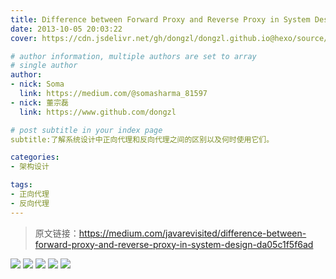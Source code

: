 ```yaml
---
title: Difference between Forward Proxy and Reverse Proxy in System Design
date: 2013-10-05 20:03:22
cover: https://cdn.jsdelivr.net/gh/dongzl/dongzl.github.io@hexo/source/images/cover/redis_study.png

# author information, multiple authors are set to array
# single author
author:
- nick: Soma
  link: https://medium.com/@somasharma_81597
- nick: 董宗磊
  link: https://www.github.com/dongzl

# post subtitle in your index page
subtitle:了解系统设计中正向代理和反向代理之间的区别以及何时使用它们。

categories:
- 架构设计

tags:
- 正向代理
- 反向代理
---
```


> 原文链接：https://medium.com/javarevisited/difference-between-forward-proxy-and-reverse-proxy-in-system-design-da05c1f5f6ad

<img src="https://cdn.jsdelivr.net/gh/dongzl/dongzl.github.io@hexo/source/images/2023/25-Difference-Between-Forward-Proxy-Reverse-Proxy-System-Design/01.webp"/>

<img src="https://cdn.jsdelivr.net/gh/dongzl/dongzl.github.io@hexo/source/images/2023/25-Difference-Between-Forward-Proxy-Reverse-Proxy-System-Design/02.webp"/>

<img src="https://cdn.jsdelivr.net/gh/dongzl/dongzl.github.io@hexo/source/images/2023/25-Difference-Between-Forward-Proxy-Reverse-Proxy-System-Design/03.webp"/>

<img src="https://cdn.jsdelivr.net/gh/dongzl/dongzl.github.io@hexo/source/images/2023/25-Difference-Between-Forward-Proxy-Reverse-Proxy-System-Design/04.png"/>

<img src="https://cdn.jsdelivr.net/gh/dongzl/dongzl.github.io@hexo/source/images/2023/25-Difference-Between-Forward-Proxy-Reverse-Proxy-System-Design/05.jpeg"/>